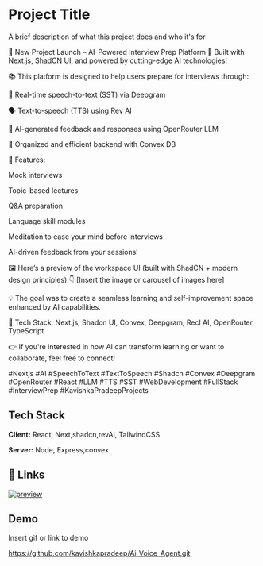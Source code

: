 
# Project Title

A brief description of what this project does and who it's for

🚀 New Project Launch – AI-Powered Interview Prep Platform 🎉
Built with Next.js, ShadCN UI, and powered by cutting-edge AI technologies!

📚 This platform is designed to help users prepare for interviews through:

🎤 Real-time speech-to-text (SST) via Deepgram

🗣️ Text-to-speech (TTS) using Rev AI

🤖 AI-generated feedback and responses using OpenRouter LLM

🧠 Organized and efficient backend with Convex DB

🧩 Features:

Mock interviews

Topic-based lectures

Q&A preparation

Language skill modules

Meditation to ease your mind before interviews

AI-driven feedback from your sessions!

🖼️ Here’s a preview of the workspace UI (built with ShadCN + modern design principles) 👇
[Insert the image or carousel of images here]

💡 The goal was to create a seamless learning and self-improvement space enhanced by AI capabilities.

📌 Tech Stack:
Next.js, Shadcn UI, Convex, Deepgram, Recl AI, OpenRouter, TypeScript

👉 If you're interested in how AI can transform learning or want to collaborate, feel free to connect!

#Nextjs #AI #SpeechToText #TextToSpeech #Shadcn #Convex #Deepgram #OpenRouter #React #LLM #TTS #SST #WebDevelopment #FullStack #InterviewPrep #KavishkaPradeepProjects
## Tech Stack

**Client:** React, Next,shadcn,revAi, TailwindCSS

**Server:** Node, Express,convex


## 🔗 Links
[![preview](https://img.shields.io/badge/view-001?style=for-the-badge&logo=ko-fi&logoColor=white)](https://ai-voice-agent-phi.vercel.app/)


## Demo

Insert gif or link to demo

https://github.com/kavishkapradeep/Ai_Voice_Agent.git
